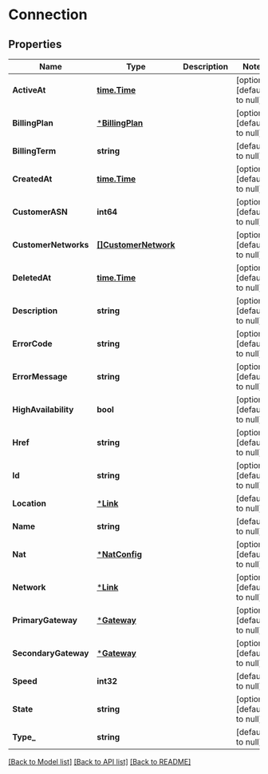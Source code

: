# Connection

## Properties
Name | Type | Description | Notes
------------ | ------------- | ------------- | -------------
**ActiveAt** | [**time.Time**](time.Time.md) |  | [optional] [default to null]
**BillingPlan** | [***BillingPlan**](BillingPlan.md) |  | [optional] [default to null]
**BillingTerm** | **string** |  | [default to null]
**CreatedAt** | [**time.Time**](time.Time.md) |  | [optional] [default to null]
**CustomerASN** | **int64** |  | [optional] [default to null]
**CustomerNetworks** | [**[]CustomerNetwork**](CustomerNetwork.md) |  | [optional] [default to null]
**DeletedAt** | [**time.Time**](time.Time.md) |  | [optional] [default to null]
**Description** | **string** |  | [optional] [default to null]
**ErrorCode** | **string** |  | [optional] [default to null]
**ErrorMessage** | **string** |  | [optional] [default to null]
**HighAvailability** | **bool** |  | [optional] [default to null]
**Href** | **string** |  | [optional] [default to null]
**Id** | **string** |  | [optional] [default to null]
**Location** | [***Link**](Link.md) |  | [default to null]
**Name** | **string** |  | [default to null]
**Nat** | [***NatConfig**](NATConfig.md) |  | [optional] [default to null]
**Network** | [***Link**](Link.md) |  | [optional] [default to null]
**PrimaryGateway** | [***Gateway**](Gateway.md) |  | [optional] [default to null]
**SecondaryGateway** | [***Gateway**](Gateway.md) |  | [optional] [default to null]
**Speed** | **int32** |  | [default to null]
**State** | **string** |  | [optional] [default to null]
**Type_** | **string** |  | [default to null]

[[Back to Model list]](../README.md#documentation-for-models) [[Back to API list]](../README.md#documentation-for-api-endpoints) [[Back to README]](../README.md)


